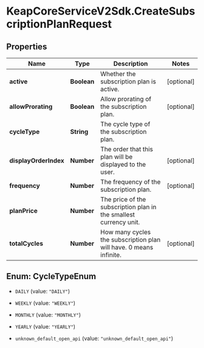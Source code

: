 # KeapCoreServiceV2Sdk.CreateSubscriptionPlanRequest

## Properties

Name | Type | Description | Notes
------------ | ------------- | ------------- | -------------
**active** | **Boolean** | Whether the subscription plan is active. | [optional] 
**allowProrating** | **Boolean** | Allow prorating of the subscription plan. | [optional] 
**cycleType** | **String** | The cycle type of the subscription plan. | 
**displayOrderIndex** | **Number** | The order that this plan will be displayed to the user. | [optional] 
**frequency** | **Number** | The frequency of the subscription plan. | [optional] 
**planPrice** | **Number** | The price of the subscription plan in the smallest currency unit. | 
**totalCycles** | **Number** | How many cycles the subscription plan will have.  0 means infinite. | [optional] 



## Enum: CycleTypeEnum


* `DAILY` (value: `"DAILY"`)

* `WEEKLY` (value: `"WEEKLY"`)

* `MONTHLY` (value: `"MONTHLY"`)

* `YEARLY` (value: `"YEARLY"`)

* `unknown_default_open_api` (value: `"unknown_default_open_api"`)




